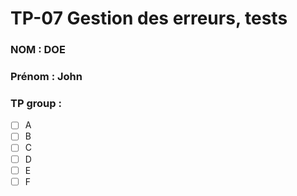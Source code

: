 # TP-07 Gestion des erreurs, tests

### NOM : DOE
### Prénom : John
### TP group :
- [ ] A
- [ ] B
- [ ] C
- [ ] D
- [ ] E
- [ ] F
